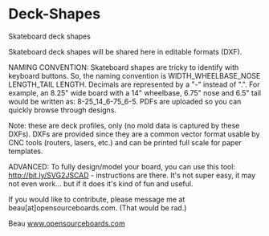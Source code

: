 # Deck-Shapes
Skateboard deck shapes

Skateboard deck shapes will be shared here in editable formats (DXF).

NAMING CONVENTION: Skateboard shapes are tricky to identify with keyboard buttons. So, the naming convention is WIDTH_WHEELBASE_NOSE LENGTH_TAIL LENGTH. Decimals are represented by a "-" instead of ".".  For example, an 8.25" wide board with a 14" wheelbase, 6.75" nose and 6.5" tail would be written as:
8-25_14_6-75_6-5. PDFs are uploaded so you can quickly browse through designs.

Note: these are deck profiles, only (no mold data is captured by these DXFs). DXFs are provided since they are a common vector format usable by CNC tools (routers, lasers, etc.) and can be printed full scale for paper templates.

ADVANCED: To fully design/model your board, you can use this tool: http://bit.ly/SVG2JSCAD - instructions are there. It's not super easy, it may not even work... but if it does it's kind of fun and useful.

If you would like to contribute, please message me at beau[at]opensourceboards.com.  (That would be rad.)

Beau
www.opensourceboards.com
